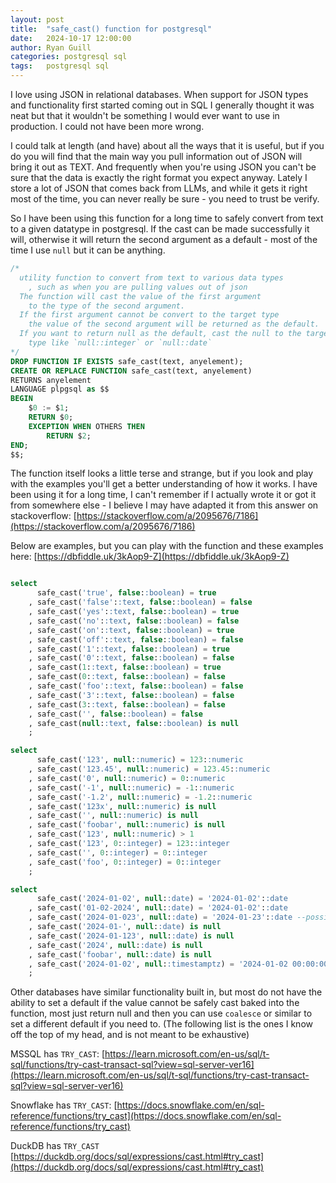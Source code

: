 ```yaml
---
layout: post
title:  "safe_cast() function for postgresql"
date:   2024-10-17 12:00:00
author: Ryan Guill
categories: postgresql sql
tags:	postgresql sql
---
```

I love using JSON in relational databases. When support for JSON types and functionality first started coming out in SQL I generally thought it was neat but that it wouldn't be something I would ever want to use in production. I could not have been more wrong.

I could talk at length (and have) about all the ways that it is useful, but if you do you will find that the main way you pull information out of JSON will bring it out as TEXT. And frequently when you're using JSON you can't be sure that the data is exactly the right format you expect anyway. Lately I store a lot of JSON that comes back from LLMs, and while it gets it right most of the time, you can never really be sure - you need to trust be verify.

So I have been using this function for a long time to safely convert from text to a given datatype in postgresql. If the cast can be made successfully it will, otherwise it will return the second argument as a default - most of the time I use `null` but it can be anything.

```sql
/* 
  utility function to convert from text to various data types
    , such as when you are pulling values out of json 
  The function will cast the value of the first argument 
    to the type of the second argument.
  If the first argument cannot be convert to the target type
    the value of the second argument will be returned as the default.
  If you want to return null as the default, cast the null to the target
    type like `null::integer` or `null::date`
*/
DROP FUNCTION IF EXISTS safe_cast(text, anyelement);
CREATE OR REPLACE FUNCTION safe_cast(text, anyelement)
RETURNS anyelement
LANGUAGE plpgsql as $$
BEGIN
    $0 := $1;
    RETURN $0;
    EXCEPTION WHEN OTHERS THEN
        RETURN $2;
END;
$$;
```

The function itself looks a little terse and strange, but if you look and play with the examples you'll get a better understanding of how it works. I have been using it for a long time, I can't remember if I actually wrote it or got it from somewhere else - I believe I may have adapted it from this answer on stackoverflow: [https://stackoverflow.com/a/2095676/7186](https://stackoverflow.com/a/2095676/7186)

Below are examples, but you can play with the function and these examples here: [https://dbfiddle.uk/3kAop9-Z](https://dbfiddle.uk/3kAop9-Z)

```sql

select
	  safe_cast('true', false::boolean) = true
	, safe_cast('false'::text, false::boolean) = false
	, safe_cast('yes'::text, false::boolean) = true
	, safe_cast('no'::text, false::boolean) = false
	, safe_cast('on'::text, false::boolean) = true
	, safe_cast('off'::text, false::boolean) = false
	, safe_cast('1'::text, false::boolean) = true
	, safe_cast('0'::text, false::boolean) = false
	, safe_cast(1::text, false::boolean) = true
	, safe_cast(0::text, false::boolean) = false
	, safe_cast('foo'::text, false::boolean) = false
	, safe_cast('3'::text, false::boolean) = false
	, safe_cast(3::text, false::boolean) = false
	, safe_cast('', false::boolean) = false
	, safe_cast(null::text, false::boolean) is null
	;

select
	  safe_cast('123', null::numeric) = 123::numeric
	, safe_cast('123.45', null::numeric) = 123.45::numeric
	, safe_cast('0', null::numeric) = 0::numeric
	, safe_cast('-1', null::numeric) = -1::numeric
	, safe_cast('-1.2', null::numeric) = -1.2::numeric
	, safe_cast('123x', null::numeric) is null
	, safe_cast('', null::numeric) is null
	, safe_cast('foobar', null::numeric) is null
	, safe_cast('123', null::numeric) > 1
    , safe_cast('123', 0::integer) = 123::integer
	, safe_cast('', 0::integer) = 0::integer
	, safe_cast('foo', 0::integer) = 0::integer
	;

select
	  safe_cast('2024-01-02', null::date) = '2024-01-02'::date
	, safe_cast('01-02-2024', null::date) = '2024-01-02'::date
	, safe_cast('2024-01-023', null::date) = '2024-01-23'::date --possibly surprising
	, safe_cast('2024-01-', null::date) is null
	, safe_cast('2024-01-123', null::date) is null
	, safe_cast('2024', null::date) is null
	, safe_cast('foobar', null::date) is null
    , safe_cast('2024-01-02', null::timestamptz) = '2024-01-02 00:00:00'::timestamptz
	;
```

Other databases have similar functionality built in, but most do not have the ability to set a default if the value cannot be safely cast baked into the function, most just return null and then you can use `coalesce` or similar to set a different default if you need to. (The following list is the ones I know off the top of my head, and is not meant to be exhaustive)

MSSQL has `TRY_CAST`: [https://learn.microsoft.com/en-us/sql/t-sql/functions/try-cast-transact-sql?view=sql-server-ver16](https://learn.microsoft.com/en-us/sql/t-sql/functions/try-cast-transact-sql?view=sql-server-ver16)

Snowflake has `TRY_CAST`: [https://docs.snowflake.com/en/sql-reference/functions/try_cast](https://docs.snowflake.com/en/sql-reference/functions/try_cast)

DuckDB has `TRY_CAST` [https://duckdb.org/docs/sql/expressions/cast.html#try_cast](https://duckdb.org/docs/sql/expressions/cast.html#try_cast)

